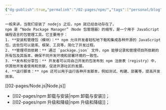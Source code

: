 ```yaml
---
{"dg-publish":true,"permalink":"/02-pages/npm/","tags":["personal/blog","program/frontend"]}
---
```


```ad-info
一般来讲，当我们安装了 nodejs 之后，npm 就已经自动存在了。
npm 是 “Node Package Manager”（Node 包管理器）的缩写，是一个用于 JavaScript 编程语言的包管理工具。它主要用于：
1. **安装和管理包（模块）：** npm 允许开发者轻松地下载和集成各种开源的 JavaScript 包，这些包可以是库、框架、工具等，简化了开发过程。
2. **管理项目依赖：** 通过 `package.json` 文件，npm 能够记录和管理项目所依赖的所有包及其版本，确保不同开发环境和部署环境的一致性。
3. **发布和分享包：** 开发者可以将自己开发的包发布到 npm 注册表（registry）中，供其他开发者使用和贡献，促进开源社区的发展。
4. **运行脚本：** npm 还可以用于运行各种开发脚本，例如测试、构建、部署等，提高开发效率。
```
[[02-pages/Node.js\|Node.js]]

- [[02-pages/npm 卸载与安装\|npm 卸载与安装]]；
- [[02-pages/npm 升级和降级\|npm 升级和降级]]；